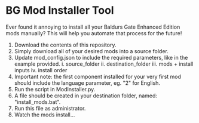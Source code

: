 # BG Mod Installer Tool

Ever found it annoying to install all your Baldurs Gate Enhanced Edition mods manually?
This will help you automate that process for the future!

1. Download the contents of this repository.
2. Simply download all of your desired mods into a source folder.
3. Update mod_config.json to include the required parameters, like in the example provided.
i. source_folder
ii. destination_folder
iii. mods + install inputs
iv. install order
5. Important note: the first component installed for your very first mod should include the language parameter, eg. "2" for English. 
6. Run the script in ModInstaller.py.
7. A file should be created in your destination folder, named: "install_mods.bat".
8. Run this file as administrator.
9. Watch the mods install...

